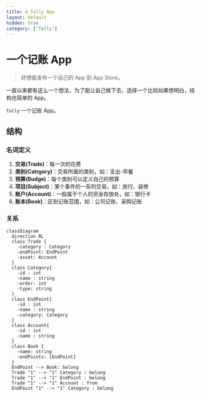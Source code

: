 ```yaml
---
title: A Tally App
layout: default
hidden: true
category: ['Tally']
---
```


# 一个记账 App

> 好想能发布一个自己的 App 到 App Store。

一直以来都有这么一个想法，为了能让自己做下去，选择一个比较如果想明白，结构也简单的 App。

`Tally` 一个记账 App。

## 结构

### 名词定义

1. **交易(Trade)**：每一次的花费
2. **类别(Catrgory)**：交易所属的类别，如：支出-早餐
3. **预算(Budge)**：每个类别可以定义自己的预算
4. **项目(Subject)**：某个事件的一系列交易，如：旅行、装修
5. **账户(Account)**：一般属于个人的资金存放处，如：银行卡
6. **账本(Book)**：区别记账范围，如：公司记账、采购记账

### 关系

```mermaid
classDiagram
  direction RL
  class Trade {
    -category : Category
    -endPoint: EndPoint
    -asset: Account
  }
  class Category{
    -id : int
    -name : string
    -order: int
    -type: string
  }
  class EndPoint{
    -id : int
    -name : string
    -category: Category
  }
  class Account{
    -id : int
    -name : string
  }
  class Book {
  	-name: string
  	-endPoints: [EndPoint]
  }
  EndPoint --> Book: belong
  Trade "1" --> "1" Category : belong
  Trade "1" --> "1" EndPoint : belong
  Trade "1" --> "1" Account : from
  EndPoint "1" --> "1" Category : belong
```

